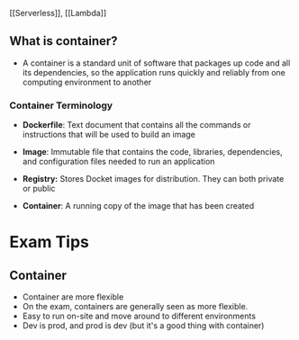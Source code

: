 [[Serverless]], [[Lambda]]


## What is container?
- A container is a standard unit of software that packages up code and all its dependencies, so the application runs quickly and reliably from one computing environment to another

### Container Terminology

- **Dockerfile**: Text document that contains all the commands or instructions that will be used to build an image

- **Image**: Immutable file that contains the code, libraries, dependencies, and configuration files needed to run an application

- **Registry:** Stores Docket images for distribution. They can both private or public

- **Container**: A running copy of the image that has been created

# Exam Tips

## Container

- Container are more flexible
- On the exam, containers are generally seen as more flexible.
- Easy to run on-site and move around to different environments
- Dev is prod, and prod is dev (but it's a good thing with container)